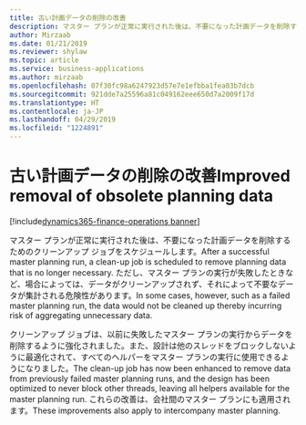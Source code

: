 ```yaml
---
title: 古い計画データの削除の改善
description: マスター プランが正常に実行された後は、不要になった計画データを削除するためのクリーンアップ ジョブをスケジュールします。
author: Mirzaab
ms.date: 01/21/2019
ms.reviewer: shylaw
ms.topic: article
ms.service: business-applications
ms.author: mirzaab
ms.openlocfilehash: 07f30fc98a6247923d57e7e1efbba1fea03b7dcb
ms.sourcegitcommit: 921dde7a25596a81c049162eee650d7a2009f17d
ms.translationtype: HT
ms.contentlocale: ja-JP
ms.lasthandoff: 04/29/2019
ms.locfileid: "1224891"
---
```

#  <a name="improved-removal-of-obsolete-planning-data"></a><span data-ttu-id="4dc77-103">古い計画データの削除の改善</span><span class="sxs-lookup"><span data-stu-id="4dc77-103">Improved removal of obsolete planning data</span></span>
[!include[dynamics365-finance-operations banner](../includes/dynamics365-finance-operations.md)]



<span data-ttu-id="4dc77-104">マスター プランが正常に実行された後は、不要になった計画データを削除するためのクリーンアップ ジョブをスケジュールします。</span><span class="sxs-lookup"><span data-stu-id="4dc77-104">After a successful master planning run, a clean-up job is scheduled to remove planning data that is no longer necessary.</span></span> <span data-ttu-id="4dc77-105">ただし、マスター プランの実行が失敗したときなど、場合によっては、データがクリーンアップされず、それによって不要なデータが集計される危険性があります。</span><span class="sxs-lookup"><span data-stu-id="4dc77-105">In some cases, however, such as a failed master planning run, the data would not be cleaned up thereby incurring risk of aggregating unnecessary data.</span></span> 

<span data-ttu-id="4dc77-106">クリーンアップ ジョブは、以前に失敗したマスター プランの実行からデータを削除するように強化されました。また、設計は他のスレッドをブロックしないように最適化されて、すべてのヘルパーをマスター プランの実行に使用できるようになりました。</span><span class="sxs-lookup"><span data-stu-id="4dc77-106">The clean-up job has now been enhanced to remove data from previously failed master planning runs, and the design has been optimized to never block other threads, leaving all helpers available for the master planning run.</span></span> <span data-ttu-id="4dc77-107">これらの改善は、会社間のマスター プランにも適用されます。</span><span class="sxs-lookup"><span data-stu-id="4dc77-107">These improvements also apply to intercompany master planning.</span></span>
